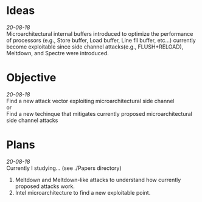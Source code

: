 # Ideas    
*20-08-18*    
Microarchitectural internal buffers introduced to optimize the performance of processors (e.g., Store buffer, Load buffer, Line fll buffer, etc...)
 currently become exploitable since side channel attacks(e.g., FLUSH+RELOAD), Meltdown, and Spectre were introduced.    

# Objective  
*20-08-18*    
Find a new attack vector exploiting microarchitectural side channel    
or    
Find a new techinque that mitigates currently proposed microarchitectural side channel attacks    

# Plans
*20-08-18*    
Currently I studying... (see ./Papers directory)    
<ol>
<li>Meltdown and Meltdown-like attacks to understand how currently proposed attacks work.</li>    
  <li>Intel microarchitecture to find a new exploitable point.</li>
  </ol>

